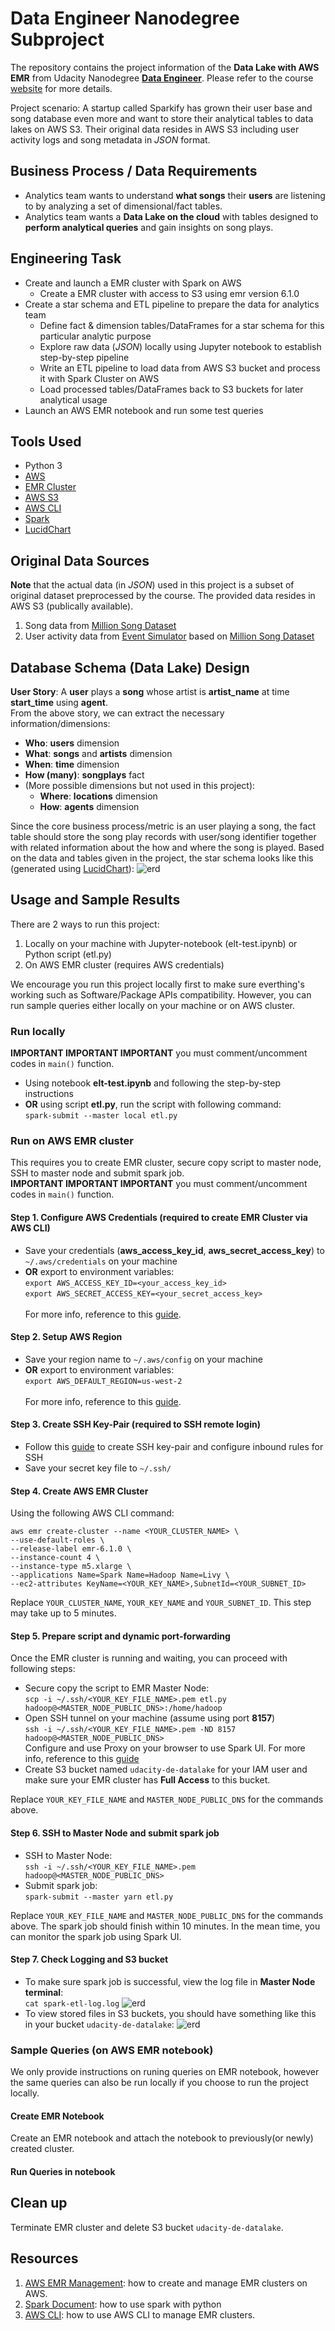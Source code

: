 # Data Engineer Nanodegree Subproject
The repository contains the project information of the **Data Lake with AWS EMR** from Udacity Nanodegree 
**[Data Engineer](https://www.udacity.com/course/data-engineer-nanodegree--nd027)**. Please refer to the 
course [website](https://www.udacity.com/course/data-engineer-nanodegree--nd027) for more details.<br/>

Project scenario: A startup called Sparkify has grown their user base and song database even more and want to store 
their analytical tables to data lakes on AWS S3. Their original data resides in AWS S3 including user activity logs and 
song metadata in *JSON* format.<br/>

## Business Process / Data Requirements
- Analytics team wants to understand **what songs** their **users** are listening to by analyzing a set of dimensional/fact tables.
- Analytics team wants a **Data Lake on the cloud** with tables designed to **perform analytical queries** and gain insights on song plays.

## Engineering Task
- Create and launch a EMR cluster with Spark on AWS 
  - Create a EMR cluster with access to S3 using emr version 6.1.0
- Create a star schema and ETL pipeline to prepare the data for analytics team
  - Define fact & dimension tables/DataFrames for a star schema for this particular analytic purpose
  - Explore raw data (*JSON*) locally using Jupyter notebook to establish step-by-step pipeline
  - Write an ETL pipeline to load data from AWS S3 bucket and process it with Spark Cluster on AWS
  - Load processed tables/DataFrames back to S3 buckets for later analytical usage
- Launch an AWS EMR notebook and run some test queries

## Tools Used
- Python 3
- [AWS](https://aws.amazon.com/)
- [EMR Cluster](https://docs.aws.amazon.com/redshift/latest/dg/welcome.html)
- [AWS S3](https://docs.aws.amazon.com/AmazonS3/latest/dev/Welcome.html)
- [AWS CLI](https://docs.aws.amazon.com/cli/latest/reference/emr/create-cluster.html)
- [Spark](https://spark.apache.org/docs/latest/index.html)
- [LucidChart](https://www.lucidchart.com/)

## Original Data Sources
**Note** that the actual data (in *JSON*) used in this project is a subset of original dataset preprocessed by the course. The provided data 
resides in AWS S3 (publically available).
1. Song data from [Million Song Dataset](http://millionsongdataset.com/)
2. User activity data from [Event Simulator](https://github.com/Interana/eventsim) based on [Million Song Dataset](http://millionsongdataset.com/)

## Database Schema (Data Lake) Design
**User Story**: A **user** plays a **song** whose artist is **artist_name** at time **start_time** using **agent**.<br/>
From the above story, we can extract the necessary information/dimensions:

- **Who**: **users** dimension
- **What**: **songs** and **artists** dimension
- **When**: **time** dimension
- **How (many)**: **songplays** fact
- (More possible dimensions but not used in this project):
    - **Where**: **locations** dimension
    - **How**: **agents** dimension

Since the core business process/metric is an user playing a song, the fact table should store the song play records with 
user/song identifier together with related information about the how and where the song is played. Based on the data and tables 
given in the project, the star schema looks like this (generated using [LucidChart](https://www.lucidchart.com/)):
![erd](assets/images/ERD.png)


## Usage and Sample Results
There are 2 ways to run this project:<br/>
1. Locally on your machine with Jupyter-notebook (elt-test.ipynb) or Python script (etl.py)
2. On AWS EMR cluster (requires AWS credentials)<br/>

We encourage you run this project locally first to make sure everthing's working such as Software/Package APIs compatibility. 
However, you can run sample queries either locally on your machine or on AWS cluster.

### Run locally
**IMPORTANT IMPORTANT IMPORTANT** you must comment/uncomment codes in ``main()`` function.
- Using notebook **elt-test.ipynb** and following the step-by-step instructions
- **OR** using script **etl.py**, run the script with following command:<br/>
``spark-submit --master local etl.py``

### Run on AWS EMR cluster
This requires you to create EMR cluster, secure copy script to master node, SSH to master node and submit spark job.<br/>
**IMPORTANT IMPORTANT IMPORTANT** you must comment/uncomment codes in ``main()`` function.

#### Step 1. Configure AWS Credentials (required to create EMR Cluster via AWS CLI)
- Save your credentials (**aws_access_key_id**, **aws_secret_access_key**) to ``~/.aws/credentials`` on your machine
- **OR** export to environment variables:
<br    >``export AWS_ACCESS_KEY_ID=<your_access_key_id>`` 
<br    >``export AWS_SECRET_ACCESS_KEY=<your_secret_access_key>``<br/><br/>
For more info, reference to this [guide](https://boto3.amazonaws.com/v1/documentation/api/latest/guide/credentials.html).

#### Step 2. Setup AWS Region
- Save your region name to ``~/.aws/config`` on your machine
- **OR** export to environment variables:
<br    >``export AWS_DEFAULT_REGION=us-west-2``<br/><br/>
For more info, reference to this [guide](https://boto3.amazonaws.com/v1/documentation/api/latest/guide/configuration.html).

#### Step 3. Create SSH Key-Pair (required to SSH remote login)
- Follow this [guide](https://docs.aws.amazon.com/emr/latest/ManagementGuide/emr-connect-master-node.html) to create SSH key-pair and 
configure inbound rules for SSH
- Save your secret key file to ``~/.ssh/``

#### Step 4. Create AWS EMR Cluster
Using the following AWS CLI command:
```
aws emr create-cluster --name <YOUR_CLUSTER_NAME> \
--use-default-roles \
--release-label emr-6.1.0 \
--instance-count 4 \
--instance-type m5.xlarge \
--applications Name=Spark Name=Hadoop Name=Livy \
--ec2-attributes KeyName=<YOUR_KEY_NAME>,SubnetId=<YOUR_SUBNET_ID>
```
Replace ``YOUR_CLUSTER_NAME``, ``YOUR_KEY_NAME`` and ``YOUR_SUBNET_ID``. This step may take up to 5 minutes.

#### Step 5. Prepare script and dynamic port-forwarding
Once the EMR cluster is running and waiting, you can proceed with following steps:
- Secure copy the script to EMR Master Node:
<br    >``scp -i ~/.ssh/<YOUR_KEY_FILE_NAME>.pem etl.py hadoop@<MASTER_NODE_PUBLIC_DNS>:/home/hadoop``
- Open SSH tunnel on your machine (assume using port **8157**)
<br    >``ssh -i ~/.ssh/<YOUR_KEY_FILE_NAME>.pem -ND 8157 hadoop@<MASTER_NODE_PUBLIC_DNS>``<br/>
Configure and use Proxy on your browser to use Spark UI. For more info, reference to this [guide](https://docs.aws.amazon.com/emr/latest/ManagementGuide/emr-connect-master-node-proxy.html)
- Create S3 bucket named ``udacity-de-datalake`` for your IAM user and make sure your EMR cluster has **Full Access** to this bucket.<br/>

Replace ``YOUR_KEY_FILE_NAME`` and ``MASTER_NODE_PUBLIC_DNS`` for the commands above.

#### Step 6. SSH to Master Node and submit spark job
- SSH to Master Node:
<br    >``ssh -i ~/.ssh/<YOUR_KEY_FILE_NAME>.pem hadoop@<MASTER_NODE_PUBLIC_DNS>``
- Submit spark job:
<br    >``spark-submit --master yarn etl.py``<br/>

Replace ``YOUR_KEY_FILE_NAME`` and ``MASTER_NODE_PUBLIC_DNS`` for the commands above. The spark job should finish within 10 minutes. 
In the mean time, you can monitor the spark job using Spark UI.

#### Step 7. Check Logging and S3 bucket
- To make sure spark job is successful, view the log file in **Master Node terminal**:
<br    >``cat spark-etl-log.log``
![erd](assets/images/log.jpg)
- To view stored files in S3 buckets, you should have something like this in your bucket ``udacity-de-datalake``:
![erd](assets/images/bucket.jpg)


### Sample Queries (on AWS EMR notebook)
We only provide instructions on runing queries on EMR notebook, however the same queries can also be run locally if you choose to run the project locally.

#### Create EMR Notebook
Create an EMR notebook and attach the notebook to previously(or newly) created cluster.

#### Run Queries in notebook

## Clean up
Terminate EMR cluster and delete S3 bucket ``udacity-de-datalake``.

## Resources
1. [AWS EMR Management](https://docs.aws.amazon.com/emr/latest/ManagementGuide/index.html): how to create and manage EMR clusters on AWS.
3. [Spark Document](https://spark.apache.org/docs/latest/index.html): how to use spark with python
5. [AWS CLI](https://docs.aws.amazon.com/cli/latest/reference/emr/create-cluster.html): how to use AWS CLI to manage EMR clusters.

